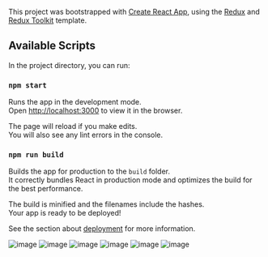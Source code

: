 This project was bootstrapped with [Create React App](https://github.com/facebook/create-react-app), using the [Redux](https://redux.js.org/) and [Redux Toolkit](https://redux-toolkit.js.org/) template.

## Available Scripts

In the project directory, you can run:

### `npm start`

Runs the app in the development mode.<br />
Open [http://localhost:3000](http://localhost:3000) to view it in the browser.

The page will reload if you make edits.<br />
You will also see any lint errors in the console.


### `npm run build`

Builds the app for production to the `build` folder.<br />
It correctly bundles React in production mode and optimizes the build for the best performance.

The build is minified and the filenames include the hashes.<br />
Your app is ready to be deployed!

See the section about [deployment](https://facebook.github.io/create-react-app/docs/deployment) for more information.

![image](https://user-images.githubusercontent.com/69525844/133907898-3cce6982-d6ba-4964-a0cd-cd5ba5fa1e5a.png)
![image](https://user-images.githubusercontent.com/69525844/133925228-1e45fe47-ce5d-4553-ba60-0c1e25810d1f.png)
![image](https://user-images.githubusercontent.com/69525844/133925237-3992da80-482f-4bd7-8e5c-404c4dda8313.png)
![image](https://user-images.githubusercontent.com/69525844/133925248-541d5c69-52e4-4268-8189-85a869cda3b8.png)
![image](https://user-images.githubusercontent.com/69525844/133950560-7cc8a719-6734-479e-818d-f1b300206070.png)
![image](https://user-images.githubusercontent.com/69525844/133950545-741b5063-18f0-469b-b4ee-d202b1511134.png)



